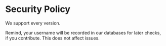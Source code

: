 # Security Policy

We support every version.

Remind, your username will be recorded in our databases for later checks, if you contribute. This does not affect issues.
